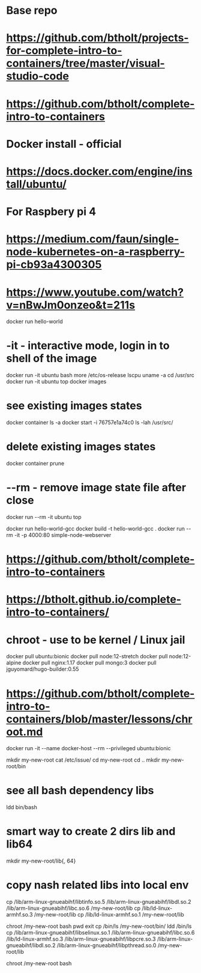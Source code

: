 
# Base repo
# https://github.com/btholt/projects-for-complete-intro-to-containers/tree/master/visual-studio-code
# https://github.com/btholt/complete-intro-to-containers

# Docker install - official
# https://docs.docker.com/engine/install/ubuntu/

# For Raspbery pi 4
# https://medium.com/faun/single-node-kubernetes-on-a-raspberry-pi-cb93a4300305
# https://www.youtube.com/watch?v=nBwJm0onzeo&t=211s

 docker run hello-world
 # -it - interactive mode, login in to shell of the image
 docker run -it ubuntu bash
 more /etc/os-release
 lscpu
 uname -a
 cd /usr/src
 docker run -it ubuntu top
 docker images
 # see existing images states
 docker container ls -a
 docker start -i 76757e1a74c0
  ls -lah /usr/src/
  # delete existing images states
  docker container prune

  # --rm - remove image state file after close
   docker run --rm -it ubuntu top

  docker run hello-world-gcc
  docker build -t hello-world-gcc .
  docker run --rm -it -p 4000:80 simple-node-webserver

# https://github.com/btholt/complete-intro-to-containers
# https://btholt.github.io/complete-intro-to-containers/

# chroot - use to be kernel / Linux jail
docker pull ubuntu:bionic
docker pull node:12-stretch
docker pull node:12-alpine
docker pull nginx:1.17
docker pull mongo:3
docker pull jguyomard/hugo-builder:0.55

# https://github.com/btholt/complete-intro-to-containers/blob/master/lessons/chroot.md
docker run -it --name docker-host --rm --privileged ubuntu:bionic

mkdir my-new-root
cat /etc/issue/
cd my-new-root
cd ..
mkdir my-new-root/bin
# see all bash dependency libs
ldd bin/bash
# smart way to create 2 dirs lib and lib64
mkdir my-new-root/lib{, 64}
# copy nash related libs into local env
cp /lib/arm-linux-gnueabihf/libtinfo.so.5  /lib/arm-linux-gnueabihf/libdl.so.2 /lib/arm-linux-gnueabihf/libc.so.6 /my-new-root/lib
cp /lib/ld-linux-armhf.so.3 /my-new-root/lib
cp /lib/ld-linux-armhf.so.1 /my-new-root/lib

chroot /my-new-root bash
pwd
exit
cp /bin/ls  /my-new-root/bin/
ldd /bin/ls
cp  /lib/arm-linux-gnueabihf/libselinux.so.1 /lib/arm-linux-gnueabihf/libc.so.6 /lib/ld-linux-armhf.so.3 /lib/arm-linux-gnueabihf/libpcre.so.3 /lib/arm-linux-gnueabihf/libdl.so.2 /lib/arm-linux-gnueabihf/libpthread.so.0 /my-new-root/lib

chroot /my-new-root bash

